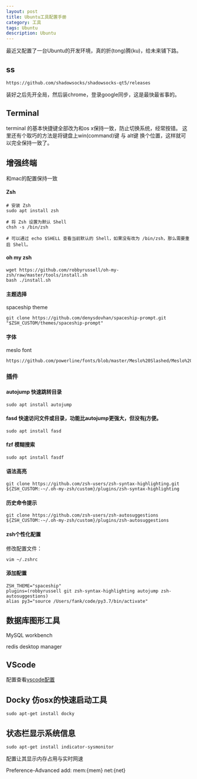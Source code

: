 ```yaml
---
layout: post
title: Ubuntu工具配置手册
category: 工具
tags: Ubuntu
description: Ubuntu
---
```


最近又配置了一台Ubuntu的开发环境，真的折(tong)腾(ku)，给未来铺下路。

## ss

```
https://github.com/shadowsocks/shadowsocks-qt5/releases
```

装好之后先开全局，然后装chrome，登录google同步，这是最快最省事的。

## Terminal

terminal 的基本快捷键全部改为和os x保持一致，防止切换系统，经常按错。
这里还有个取巧的方法是将键盘上win(command)键 与 alt键 换个位置，这样就可以完全保持一致了。

##  增强终端

和mac的配置保持一致

#### Zsh

```
# 安装 Zsh
sudo apt install zsh

# 将 Zsh 设置为默认 Shell
chsh -s /bin/zsh

# 可以通过 echo $SHELL 查看当前默认的 Shell，如果没有改为 /bin/zsh，那么需要重启 Shell。
```

#### oh my zsh
```
wget https://github.com/robbyrussell/oh-my-zsh/raw/master/tools/install.sh
bash ./install.sh
```

#### 主题选择

spaceship theme 

```
git clone https://github.com/denysdovhan/spaceship-prompt.git "$ZSH_CUSTOM/themes/spaceship-prompt"
```

#### 字体

meslo font

```
https://github.com/powerline/fonts/blob/master/Meslo%20Slashed/Meslo%20LG%20M%20Regular%20for%20Powerline.ttf
```

### 插件

#### autojump 快速跳转目录

```
sudo apt install autojump
```

#### fasd 快速访问文件或目录，功能比autojump更强大，但没有j方便。

```
sudo apt install fasd
```

#### fzf 模糊搜索

```
sudo apt install fasdf
```

#### 语法高亮

```
git clone https://github.com/zsh-users/zsh-syntax-highlighting.git ${ZSH_CUSTOM:-~/.oh-my-zsh/custom}/plugins/zsh-syntax-highlighting
```

#### 历史命令提示

```
git clone https://github.com/zsh-users/zsh-autosuggestions ${ZSH_CUSTOM:-~/.oh-my-zsh/custom}/plugins/zsh-autosuggestions
```

#### zsh个性化配置

修改配置文件：

```
vim ~/.zshrc
```

#### 添加配置


```
ZSH_THEME="spaceship"
plugins=(robbyrussell git zsh-syntax-highlighting autojump zsh-autosuggestions)
alias py3="source /Users/fank/code/py3.7/bin/activate"
```

## 数据库图形工具

MySQL workbench

redis desktop manager

## VScode

配置查看[vscode配置](http://fankcoder.com/%E5%B7%A5%E5%85%B7/2019/03/08/vscode.html)

## Docky 仿osx的快速启动工具

```
sudo apt-get install docky
```

## 状态栏显示系统信息

```
sudo apt-get install indicator-sysmonitor
```

配置让其显示内存占用与实时网速

Preference-Advanced add: mem:{mem} net:{net}

